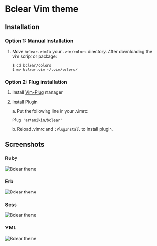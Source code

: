 # Bclear Vim theme

Installation
------------

### Option 1: Manual Installation

1.  Move `bclear.vim` to your `.vim/colors` directory. After downloading the
    vim script or package:

        $ cd bclear/colors
        $ mv bclear.vim ~/.vim/colors/

### Option 2: Plug installation

1. Install [Vim-Plug](https://github.com/junegunn/vim-plug) manager.

2. Install Plugin

    a. Put the following line in your .vimrc:

      ```Plug 'artanikin/bclear'```

    b. Reload .vimrc and `:PlugInstall` to install plugin.


Screenshots
-----------

### Ruby
![Bclear theme](https://github.com/artanikin/bclear/blob/master/screenshots/ruby-file.png)

### Erb
![Bclear theme](https://github.com/artanikin/bclear/blob/master/screenshots/erb-file.png)

### Scss
![Bclear theme](https://github.com/artanikin/bclear/blob/master/screenshots/scss-file.png)

### YML
![Bclear theme](https://github.com/artanikin/bclear/blob/master/screenshots/yml-file.png)
